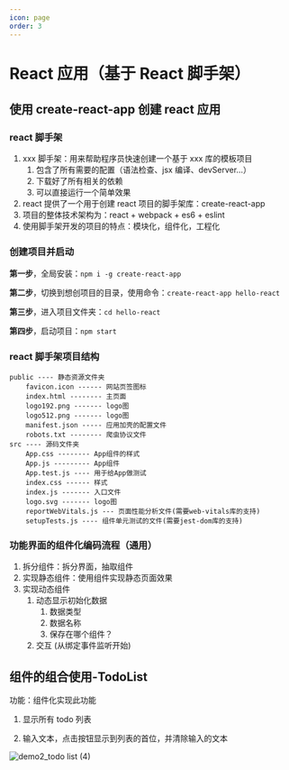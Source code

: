 ```yaml
---
icon: page
order: 3
---
```

# React 应用（基于 React 脚手架）

## 使用 create-react-app 创建 react 应用

### react 脚手架

1. xxx 脚手架：用来帮助程序员快速创建一个基于 xxx 库的模板项目
   1. 包含了所有需要的配置（语法检查、jsx 编译、devServer…）
   2. 下载好了所有相关的依赖
   3. 可以直接运行一个简单效果
2. react 提供了一个用于创建 react 项目的脚手架库：create-react-app
3. 项目的整体技术架构为：react + webpack + es6 + eslint
4. 使用脚手架开发的项目的特点：模块化，组件化，工程化

### 创建项目并启动

**第一步**，全局安装：`npm i -g create-react-app`

**第二步**，切换到想创项目的目录，使用命令：`create-react-app hello-react`

**第三步**，进入项目文件夹：`cd hello-react`

**第四步**，启动项目：`npm start`

### react 脚手架项目结构

```
public ---- 静态资源文件夹
    favicon.icon ------ 网站页签图标
    index.html -------- 主页面
    logo192.png ------- logo图
    logo512.png ------- logo图
    manifest.json ----- 应用加壳的配置文件
    robots.txt -------- 爬虫协议文件
src ---- 源码文件夹
    App.css -------- App组件的样式
    App.js --------- App组件
    App.test.js ---- 用于给App做测试
    index.css ------ 样式
    index.js ------- 入口文件
    logo.svg ------- logo图
    reportWebVitals.js --- 页面性能分析文件(需要web-vitals库的支持)
    setupTests.js ---- 组件单元测试的文件(需要jest-dom库的支持)
```

### 功能界面的组件化编码流程（通用）

1. 拆分组件：拆分界面，抽取组件
2. 实现静态组件：使用组件实现静态页面效果
3. 实现动态组件
   1. 动态显示初始化数据
      1. 数据类型
      2. 数据名称
      3. 保存在哪个组件？
   2. 交互 (从绑定事件监听开始)

## 组件的组合使用-TodoList

功能：组件化实现此功能

1. 显示所有 todo 列表

2. 输入文本，点击按钮显示到列表的首位，并清除输入的文本

![demo2_todo list (4)](https://cdn.staticaly.com/gh/jinmunan/imgs@master/React/demo2_todo%20list%20(4).gif)
